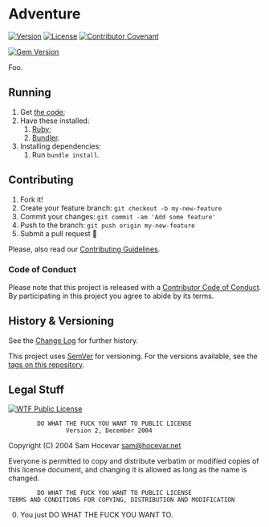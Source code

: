 # Adventure

[![Version](https://img.shields.io/badge/version-0.1.0-lightgrey)](https://github.com/Nereare/Adventure)
[![License](https://img.shields.io/badge/license-WTFPL-blue)](LICENSE.md)
[![Contributor Covenant](https://img.shields.io/badge/Contributor%20Covenant-v1.4%20adopted-ff69b4.svg)](CODE-OF-CONDUCT.md)

[![Gem Version](https://badge.fury.io/rb/marky_markov.svg)](https://badge.fury.io/rb/marky_markov)

Foo.

## Running

1. Get [the code](https://github.com/Nereare/Adventure/archive/master.zip);
2. Have these installed:
    1. [Ruby](https://www.ruby-lang.org);
    2. [Bundler](https://bundler.io/).
3. Installing dependencies:
    1. Run `bundle install`.

## Contributing

1. Fork it!
2. Create your feature branch: `git checkout -b my-new-feature`
3. Commit your changes: `git commit -am 'Add some feature'`
4. Push to the branch: `git push origin my-new-feature`
5. Submit a pull request :tada:

Please, also read our [Contributing Guidelines](CONTRIBUTING.md).

### Code of Conduct

Please note that this project is released with a [Contributor Code of Conduct](CODE-OF-CONDUCT.md). By participating in this project you agree to abide by its terms.

## History & Versioning

See the [Change Log](CHANGELOG.md) for further history.

This project uses [SemVer](http://semver.org/) for versioning. For the versions available, see the [tags on this repository](https://github.com/Nereare/Adventure/tags).

## Legal Stuff

[![WTF Public License](http://www.wtfpl.net/wp-content/uploads/2012/12/wtfpl-badge-1.png)](LICENSE.md)

            DO WHAT THE FUCK YOU WANT TO PUBLIC LICENSE
                    Version 2, December 2004

Copyright (C) 2004 Sam Hocevar <sam@hocevar.net>

Everyone is permitted to copy and distribute verbatim or modified
copies of this license document, and changing it is allowed as long
as the name is changed.

            DO WHAT THE FUCK YOU WANT TO PUBLIC LICENSE
    TERMS AND CONDITIONS FOR COPYING, DISTRIBUTION AND MODIFICATION

0. You just DO WHAT THE FUCK YOU WANT TO.

